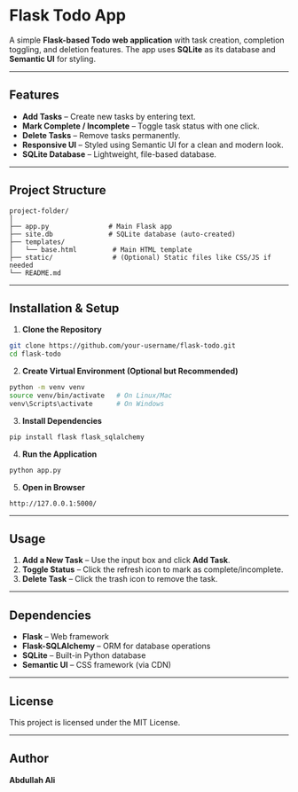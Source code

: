 # Flask Todo App

A simple **Flask-based Todo web application** with task creation, completion toggling, and deletion features. The app uses **SQLite** as its database and **Semantic UI** for styling.

---

## Features

* **Add Tasks** – Create new tasks by entering text.
* **Mark Complete / Incomplete** – Toggle task status with one click.
* **Delete Tasks** – Remove tasks permanently.
* **Responsive UI** – Styled using Semantic UI for a clean and modern look.
* **SQLite Database** – Lightweight, file-based database.

---

## Project Structure

```
project-folder/
│
├── app.py               # Main Flask app
├── site.db              # SQLite database (auto-created)
├── templates/
│   └── base.html         # Main HTML template
├── static/               # (Optional) Static files like CSS/JS if needed
└── README.md
```

---

## Installation & Setup

1. **Clone the Repository**

```bash
git clone https://github.com/your-username/flask-todo.git
cd flask-todo
```

2. **Create Virtual Environment (Optional but Recommended)**

```bash
python -m venv venv
source venv/bin/activate   # On Linux/Mac
venv\Scripts\activate      # On Windows
```

3. **Install Dependencies**

```bash
pip install flask flask_sqlalchemy
```

4. **Run the Application**

```bash
python app.py
```

5. **Open in Browser**

```
http://127.0.0.1:5000/
```

---

## Usage

1. **Add a New Task** – Use the input box and click **Add Task**.
2. **Toggle Status** – Click the refresh icon to mark as complete/incomplete.
3. **Delete Task** – Click the trash icon to remove the task.

---

## Dependencies

* **Flask** – Web framework
* **Flask-SQLAlchemy** – ORM for database operations
* **SQLite** – Built-in Python database
* **Semantic UI** – CSS framework (via CDN)

---

## License

This project is licensed under the MIT License.

---

## Author

**Abdullah Ali**
